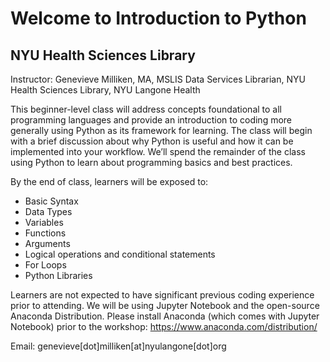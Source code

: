 # Welcome to Introduction to Python
## NYU Health Sciences Library

Instructor: Genevieve Milliken, MA, MSLIS
            Data Services Librarian, NYU Health Sciences Library, NYU Langone Health
            
This beginner-level class will address concepts foundational to all programming languages and provide an introduction to coding more generally using Python as its framework for learning. The class will begin with a brief discussion about why Python is useful and how it can be implemented into your workflow. We’ll spend the remainder of the class using Python to learn about programming basics and best practices.

By the end of class, learners will be exposed to:

- Basic Syntax
- Data Types
- Variables
- Functions
- Arguments
- Logical operations and conditional statements
- For Loops
- Python Libraries

Learners are not expected to have significant previous coding experience prior to attending. We will be using Jupyter Notebook and the open-source Anaconda Distribution. Please install Anaconda (which comes with Jupyter Notebook) prior to the workshop: https://www.anaconda.com/distribution/ 

Email: genevieve[dot]milliken[at]nyulangone[dot]org

